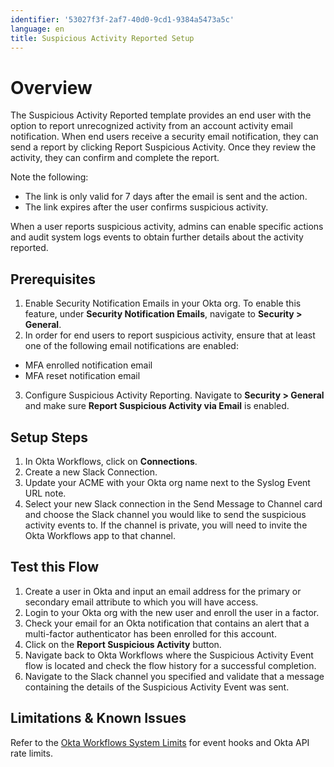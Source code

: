 ```yaml
---
identifier: '53027f3f-2af7-40d0-9cd1-9384a5473a5c'
language: en
title: Suspicious Activity Reported Setup
---
```


<span id="SuspiciousActivityReportedSetup.xhtml"></span>

<span class="c1"></span>

# Overview

The Suspicious Activity Reported template provides an end user with the option to report unrecognized activity from an account activity email notification. When end users receive a security email notification, they can send a report by clicking Report Suspicious Activity. Once they review the activity, they can confirm and complete the report.  
    
Note the following:

* The link is only valid for 7 days after the email is sent and the action.
* The link expires after the user confirms suspicious activity.

<span class="c1"></span>

When a user reports suspicious activity, admins can enable specific actions and audit system logs events to obtain further
details about the activity reported.

## Prerequisites

1.  Enable Security Notification Emails in your Okta org. To enable this feature, under **Security Notification Emails**, navigate to **Security > General**. 
2. In order for end users to report suspicious activity, ensure that at least one of the following email notifications are enabled:

* MFA enrolled notification email
* MFA reset notification email

3. Configure Suspicious Activity Reporting. Navigate to **Security > General** and make sure **Report Suspicious Activity via Email** is enabled.

## Setup Steps

1. In Okta Workflows, click on **Connections**.
2. Create a new Slack Connection.
3. Update your ACME with your Okta org name next to the Syslog Event URL note.
4. Select your new Slack connection in the Send Message to Channel card and choose the Slack channel you would like to send the suspicious activity events to. If the channel is private, you will need to invite the Okta Workflows app to that channel.

## Test this Flow

1. Create a user in Okta and input an email address for the primary or secondary email attribute to which you will have access.
2. Login to your Okta org with the new user and enroll the user in a factor.
3. Check your email for an Okta notification that contains an alert that a multi-factor authenticator has been enrolled for this account.
4. Click on the **Report Suspicious Activity** button.
5. Navigate back to Okta Workflows where the Suspicious Activity Event flow is located and check the flow history for a successful completion.
6. Navigate to the Slack channel you specified and validate that a message containing the details of the Suspicious Activity Event was sent.

## Limitations & Known Issues

Refer to the [Okta Workflows System Limits](https://www.google.com/url?q=https://help.okta.com/en/prod/Content/Topics/Workflows/workflows-system-limits.htm) for event hooks and Okta API rate limits.
